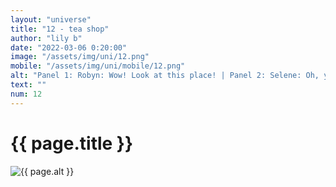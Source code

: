 ```yaml
--- 
layout: "universe" 
title: "12 - tea shop" 
author: "lily b" 
date: "2022-03-06 0:20:00" 
image: "/assets/img/uni/12.png" 
mobile: "/assets/img/uni/mobile/12.png"
alt: "Panel 1: Robyn: Wow! Look at this place! | Panel 2: Selene: Oh, you must be Luna's friend. I'm her sister, Selene, if you care at all. | Panel 3: Luna: Hi Robyn! / Robyn: Wow, you live here!? / Luna: Kinda, I live in the back. | Panel 4: Selene: And that's where you two can play. I don't need Maple getting on my case for annoying any customers / Luna: Okay..." 
text: ""
num: 12
--- 
```

 
<h1>{{ page.title }}</h1> 

<picture>
    <source media="all and (orientation: landscape)" srcset="{{ site.baseurl }}{{ page.image }}">
    <source media="all and (orientation: portrait)" srcset="{{ site.baseurl }}{{ page.mobile }}">
    <img src="{{ site.baseurl }}{{ page.image }}" alt="{{ page.alt }}" title="{{ page.text }}">
</picture>